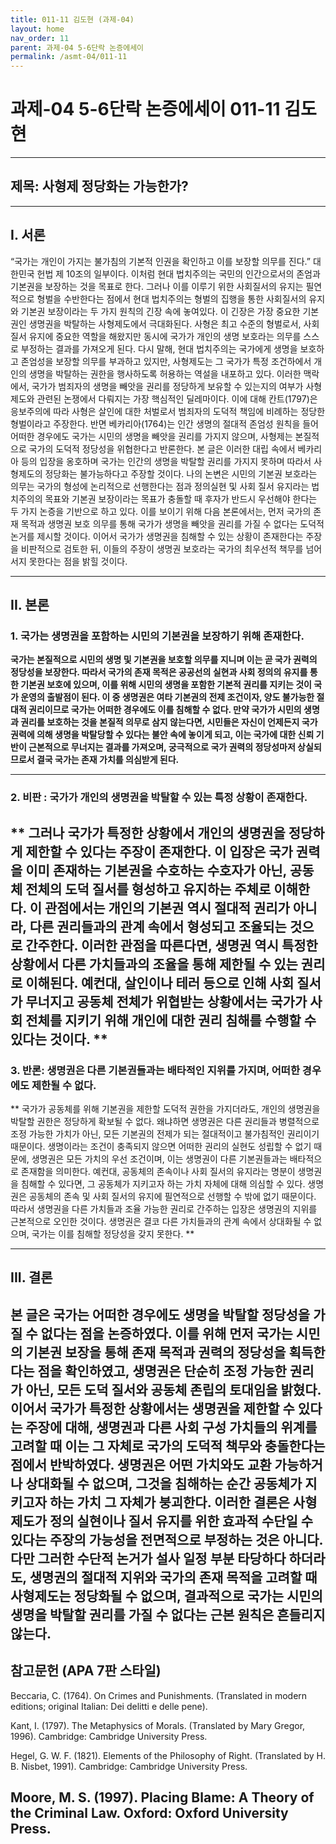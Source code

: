 ```yaml
---
title: 011-11 김도현 (과제-04)
layout: home
nav_order: 11
parent: 과제-04 5-6단락 논증에세이
permalink: /asmt-04/011-11
---
```


# 과제-04 5-6단락 논증에세이 011-11 김도현 

---

## 제목: 사형제 정당화는 가능한가?

---

## I. 서론

“국가는 개인이 가지는 불가침의 기본적 인권을 확인하고 이를 보장할 의무를 진다.” 대한민국 헌법 제 10조의 일부이다. 이처럼 현대 법치주의는 국민의 인간으로서의 존엄과 기본권을 보장하는 것을 목표로 한다. 그러나 이를 이루기 위한 사회질서의 유지는 필연적으로 형벌을 수반한다는 점에서 현대 법치주의는 형벌의 집행을 통한 사회질서의 유지와 기본권 보장이라는 두 가지 원칙의 긴장 속에 놓여있다. 이 긴장은 가장 중요한 기본권인 생명권을 박탈하는 사형제도에서 극대화된다. 사형은 최고 수준의 형벌로서, 사회 질서 유지에 중요한 역할을 해왔지만 동시에 국가가 개인의 생명 보호라는 의무를 스스로 부정하는 결과를 가져오게 된다. 다시 말해, 현대 법치주의는 국가에게 생명을 보호하고 존엄성을 보장할 의무를 부과하고 있지만, 사형제도는 그 국가가 특정 조건하에서 개인의 생명을 박탈하는 권한을 행사하도록 허용하는 역설을 내포하고 있다. 이러한 맥락에서, 국가가 범죄자의 생명을 빼앗을 권리를 정당하게 보유할 수 있는지의 여부가 사형 제도와 관련된 논쟁에서 다뤄지는 가장 핵심적인 딜레마이다. 이에 대해 칸트(1797)은 응보주의에 따라 사형은 살인에 대한 처벌로서 범죄자의 도덕적 책임에 비례하는 정당한 형벌이라고 주장한다. 반면 베카리아(1764)는 인간 생명의 절대적 존엄성 원칙을 들어 어떠한 경우에도 국가는 시민의 생명을 빼앗을 권리를 가지지 않으며, 사형제는 본질적으로 국가의 도덕적 정당성을 위협한다고 반론한다. 본 글은 이러한 대립 속에서 베카리아 등의 입장을 옹호하며 국가는 인간의 생명을 박탈할 권리를 가지지 못하며 따라서 사형제도의 정당화는 불가능하다고 주장할 것이다. 나의 논변은 시민의 기본권 보호라는 의무는 국가의 형성에 논리적으로 선행한다는 점과 정의실현 및 사회 질서 유지라는 법치주의의 목표와 기본권 보장이라는 목표가 충돌할 때 후자가 반드시 우선해야 한다는 두 가지 논증을 기반으로 하고 있다. 이를 보이기 위해 다음 본론에서는, 먼저 국가의 존재 목적과 생명권 보호 의무를 통해 국가가 생명을 빼앗을 권리를 가질 수 없다는 도덕적 논거를 제시할 것이다. 이어서 국가가 생명권을 침해할 수 있는 상황이 존재한다는 주장을 비판적으로 검토한 뒤, 이들의 주장이 생명권 보호라는 국가의 최우선적 책무를 넘어서지 못한다는 점을 밝힐 것이다.

---

## II. 본론

### 1. 국가는 생명권을 포함하는 시민의 기본권을 보장하기 위해 존재한다.

**국가는 본질적으로 시민의 생명 및 기본권을 보호할 의무를 지니며 이는 곧 국가 권력의 정당성을 보장한다. 따라서 국가의 존재 목적은 공공선의 실현과 사회 정의의 유지를 통한 기본권 보호에 있으며, 이를 위해 시민의 생명을 포함한 기본적 권리를 지키는 것이 국가 운영의 출발점이 된다. 이 중 생명권은 여타 기본권의 전제 조건이자, 양도 불가능한 절대적 권리이므로 국가는 어떠한 경우에도 이를 침해할 수 없다. 만약 국가가 시민의 생명과 권리를 보호하는 것을 본질적 의무로 삼지 않는다면, 시민들은 자신이 언제든지 국가 권력에 의해 생명을 박탈당할 수 있다는 불안 속에 놓이게 되고, 이는 국가에 대한 신뢰 기반이 근본적으로 무너지는 결과를 가져오며, 궁극적으로 국가 권력의 정당성마저 상실되므로서 결국 국가는 존재 가치를 의심받게 된다.**

---

### 2. 비판 : 국가가 개인의 생명권을 박탈할 수 있는 특정 상황이 존재한다. 

** 그러나 국가가 특정한 상황에서 개인의 생명권을 정당하게 제한할 수 있다는 주장이 존재한다. 이 입장은 국가 권력을 이미 존재하는 기본권을 수호하는 수호자가 아닌, 공동체 전체의 도덕 질서를 형성하고 유지하는 주체로 이해한다. 이 관점에서는 개인의 기본권 역시 절대적 권리가 아니라, 다른 권리들과의 관계 속에서 형성되고 조율되는 것으로 간주한다. 이러한 관점을 따른다면, 생명권 역시 특정한 상황에서 다른 가치들과의 조율을 통해 제한될 수 있는 권리로 이해된다. 예컨대, 살인이나 테러 등으로 인해 사회 질서가 무너지고 공동체 전체가 위협받는 상황에서는 국가가 사회 전체를 지키기 위해 개인에 대한 권리 침해를 수행할 수 있다는 것이다. **
 ---

### 3. 반론: 생명권은 다른 기본권들과는 배타적인 지위를 가지며, 어떠한 경우에도 제한될 수 없다.

** 국가가 공동체를 위해 기본권을 제한할 도덕적 권한을 가지더라도, 개인의 생명권을 박탈할 권한은 정당하게 확보될 수 없다. 왜냐하면 생명권은 다른 권리들과 병렬적으로 조정 가능한 가치가 아닌, 모든 기본권의 전제가 되는 절대적이고 불가침적인 권리이기 때문이다. 생명이라는 조건이 충족되지 않으면 어떠한 권리의 실현도 성립할 수 없기 때문에, 생명권은 모든 가치의 우선 조건이며, 이는 생명권이 다른 기본권들과는 배타적으로 존재함을 의미한다. 예컨대, 공동체의 존속이나 사회 질서의 유지라는 명분이 생명권을 침해할 수 있다면, 그 공동체가 지키고자 하는 가치 자체에 대해 의심할 수 있다. 생명권은 공동체의 존속 및 사회 질서의 유지에 필연적으로 선행할 수 밖에 없기 때문이다. 따라서 생명권을 다른 가치들과 조율 가능한 권리로 간주하는 입장은 생명권의 지위를 근본적으로 오인한 것이다. 생명권은 결코 다른 가치들과의 관계 속에서 상대화될 수 없으며, 국가는 이를 침해할 정당성을 갖지 못한다. **

---

## III. 결론 

본 글은 국가는 어떠한 경우에도 생명을 박탈할 정당성을 가질 수 없다는 점을 논증하였다. 이를 위해 먼저 국가는 시민의 기본권 보장을 통해 존재 목적과 권력의 정당성을 획득한다는 점을 확인하였고, 생명권은 단순히 조정 가능한 권리가 아닌,  모든 도덕 질서와 공동체 존립의 토대임을 밝혔다. 이어서 국가가 특정한 상황에서는 생명권을 제한할 수 있다는 주장에 대해, 생명권과 다른 사회 구성 가치들의 위계를 고려할 때 이는 그 자체로 국가의 도덕적 책무와 충돌한다는 점에서 반박하였다. 생명권은 어떤 가치와도 교환 가능하거나 상대화될 수 없으며, 그것을 침해하는 순간 공동체가 지키고자 하는 가치 그 자체가 붕괴한다. 이러한 결론은 사형제도가 정의 실현이나 질서 유지를 위한 효과적 수단일 수 있다는 주장의 가능성을 전면적으로 부정하는 것은 아니다. 다만 그러한 수단적 논거가 설사 일정 부분 타당하다 하더라도, 생명권의 절대적 지위와 국가의 존재 목적을 고려할 때 사형제도는 정당화될 수 없으며, 결과적으로 국가는 시민의 생명을 박탈할 권리를 가질 수 없다는 근본 원칙은 흔들리지 않는다.
---

## 참고문헌 (APA 7판 스타일)

Beccaria, C. (1764). On Crimes and Punishments. (Translated in modern editions; original Italian: Dei delitti e delle pene).

Kant, I. (1797). The Metaphysics of Morals. (Translated by Mary Gregor, 1996). Cambridge: Cambridge University Press.

Hegel, G. W. F. (1821). Elements of the Philosophy of Right. (Translated by H. B. Nisbet, 1991). Cambridge: Cambridge University Press.

Moore, M. S. (1997). Placing Blame: A Theory of the Criminal Law. Oxford: Oxford University Press.
---